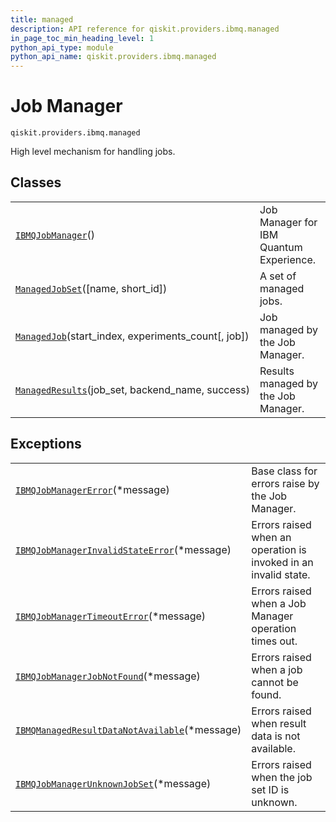 ```yaml
---
title: managed
description: API reference for qiskit.providers.ibmq.managed
in_page_toc_min_heading_level: 1
python_api_type: module
python_api_name: qiskit.providers.ibmq.managed
---
```


<span id="module-qiskit.providers.ibmq.managed" />

<span id="qiskit-providers-ibmq-managed" />

# Job Manager

<span id="module-qiskit.providers.ibmq.managed" />

`qiskit.providers.ibmq.managed`

High level mechanism for handling jobs.

## Classes

|                                                                                                                                                                                                |                                         |
| ---------------------------------------------------------------------------------------------------------------------------------------------------------------------------------------------- | --------------------------------------- |
| [`IBMQJobManager`](qiskit.providers.ibmq.managed.IBMQJobManager#qiskit.providers.ibmq.managed.IBMQJobManager "qiskit.providers.ibmq.managed.IBMQJobManager")()                                 | Job Manager for IBM Quantum Experience. |
| [`ManagedJobSet`](qiskit.providers.ibmq.managed.ManagedJobSet#qiskit.providers.ibmq.managed.ManagedJobSet "qiskit.providers.ibmq.managed.ManagedJobSet")(\[name, short\_id])                   | A set of managed jobs.                  |
| [`ManagedJob`](qiskit.providers.ibmq.managed.ManagedJob#qiskit.providers.ibmq.managed.ManagedJob "qiskit.providers.ibmq.managed.ManagedJob")(start\_index, experiments\_count\[, job])         | Job managed by the Job Manager.         |
| [`ManagedResults`](qiskit.providers.ibmq.managed.ManagedResults#qiskit.providers.ibmq.managed.ManagedResults "qiskit.providers.ibmq.managed.ManagedResults")(job\_set, backend\_name, success) | Results managed by the Job Manager.     |

## Exceptions

|                                                                                                                                                                                                                                                     |                                                                 |
| --------------------------------------------------------------------------------------------------------------------------------------------------------------------------------------------------------------------------------------------------- | --------------------------------------------------------------- |
| [`IBMQJobManagerError`](qiskit.providers.ibmq.managed.IBMQJobManagerError#qiskit.providers.ibmq.managed.IBMQJobManagerError "qiskit.providers.ibmq.managed.IBMQJobManagerError")(\*message)                                                         | Base class for errors raise by the Job Manager.                 |
| [`IBMQJobManagerInvalidStateError`](qiskit.providers.ibmq.managed.IBMQJobManagerInvalidStateError#qiskit.providers.ibmq.managed.IBMQJobManagerInvalidStateError "qiskit.providers.ibmq.managed.IBMQJobManagerInvalidStateError")(\*message)         | Errors raised when an operation is invoked in an invalid state. |
| [`IBMQJobManagerTimeoutError`](qiskit.providers.ibmq.managed.IBMQJobManagerTimeoutError#qiskit.providers.ibmq.managed.IBMQJobManagerTimeoutError "qiskit.providers.ibmq.managed.IBMQJobManagerTimeoutError")(\*message)                             | Errors raised when a Job Manager operation times out.           |
| [`IBMQJobManagerJobNotFound`](qiskit.providers.ibmq.managed.IBMQJobManagerJobNotFound#qiskit.providers.ibmq.managed.IBMQJobManagerJobNotFound "qiskit.providers.ibmq.managed.IBMQJobManagerJobNotFound")(\*message)                                 | Errors raised when a job cannot be found.                       |
| [`IBMQManagedResultDataNotAvailable`](qiskit.providers.ibmq.managed.IBMQManagedResultDataNotAvailable#qiskit.providers.ibmq.managed.IBMQManagedResultDataNotAvailable "qiskit.providers.ibmq.managed.IBMQManagedResultDataNotAvailable")(\*message) | Errors raised when result data is not available.                |
| [`IBMQJobManagerUnknownJobSet`](qiskit.providers.ibmq.managed.IBMQJobManagerUnknownJobSet#qiskit.providers.ibmq.managed.IBMQJobManagerUnknownJobSet "qiskit.providers.ibmq.managed.IBMQJobManagerUnknownJobSet")(\*message)                         | Errors raised when the job set ID is unknown.                   |

